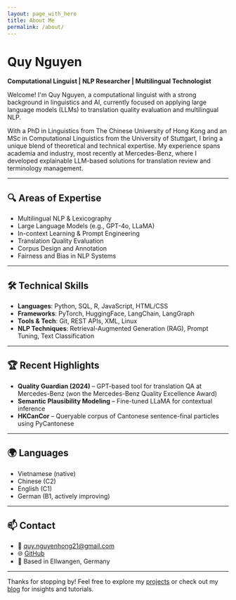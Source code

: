 ```yaml
---
layout: page_with_hero
title: About Me
permalink: /about/
---
```


# Quy Nguyen

**Computational Linguist \| NLP Researcher \| Multilingual Technologist**

Welcome! I'm Quy Nguyen, a computational linguist with a strong background in linguistics and AI, currently focused on applying large language models (LLMs) to translation quality evaluation and multilingual NLP.

With a PhD in Linguistics from The Chinese University of Hong Kong and an MSc in Computational Linguistics from the University of Stuttgart, I bring a unique blend of theoretical and technical expertise. My experience spans academia and industry, most recently at Mercedes-Benz, where I developed explainable LLM-based solutions for translation review and terminology management.

---

## 🔍 Areas of Expertise
- Multilingual NLP & Lexicography
- Large Language Models (e.g., GPT-4o, LLaMA)
- In-context Learning & Prompt Engineering
- Translation Quality Evaluation
- Corpus Design and Annotation
- Fairness and Bias in NLP Systems

---

## 🛠 Technical Skills
- **Languages**: Python, SQL, R, JavaScript, HTML/CSS  
- **Frameworks**: PyTorch, HuggingFace, LangChain, LangGraph  
- **Tools & Tech**: Git, REST APIs, XML, Linux  
- **NLP Techniques**: Retrieval-Augmented Generation (RAG), Prompt Tuning, Text Classification

---

## 🏆 Recent Highlights
- **Quality Guardian (2024)** – GPT-based tool for translation QA at Mercedes-Benz (won the Mercedes-Benz Quality Excellence Award)
- **Semantic Plausibility Modeling** – Fine-tuned LLaMA for contextual inference
- **HKCanCor** – Queryable corpus of Cantonese sentence-final particles using PyCantonese

---

## 🌍 Languages
- Vietnamese (native)
- Chinese (C2)
- English (C1)
- German (B1, actively improving)

---

## 📫 Contact
- 📧 quy.nguyenhong21@gmail.com
- 🌐 [GitHub](https://github.com/nguyenhongquy)
- 📍 Based in Ellwangen, Germany

---

Thanks for stopping by! Feel free to explore my [projects](/#portfolio) or check out my [blog](/blog) for insights and tutorials.
